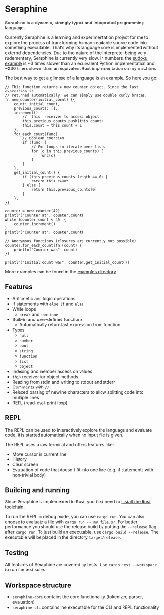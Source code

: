 # Seraphine

Seraphine is a dynamic, strongly typed and interpreted programming language.

Currently Seraphine is a learning and experimentation project for me to explore
the process of transforming human-readable source code into something
executable. That's why its language core is implemented without external
dependencies. Due to the nature of the interpreter being very rudementary,
Seraphine is currently very slow. In numbers, the [sudoku
example](examples/sudoku.sr) is ~3 times slower than an equivalent Python
implementation and ~230 times slower than an equivalent Rust implementation on
my machine.

The best way to get a glimpse of a language is an example. So here you go:

```
// This function returns a new counter object. Since the last expression is
// returned automatically, we can simply use double curly braces.
fn new_counter(initial_count) {{
    count: initial_count,
    previous_counts: [],
    increment() {
        // `this` receiver to access object
        this.previous_counts.push(this.count)
        this.count = this.count + 1
    },
    for_each_count(func) {
        // Boolean coercion
        if (func) {
            // For loops to iterate over lists
            for (c in this.previous_counts) {
                func(c)
            }
        }
    },
    get_initial_count() {
        if (this.previous_counts.length == 0) {
            return this.count
        } else {
            return this.previous_counts[0]
        }
    },
}}

counter = new_counter(42)
println("Counter at", counter.count)
while (counter.count < 45) {
    counter.increment()
}
println("Counter at", counter.count)

// Anonymous functions (closures are currently not possible)
counter.for_each_count(fn (count) {
    println("Counter was", count)
})

println("Initial count was", counter.get_initial_count())
```

More examples can be found in the [examples directory](examples).

## Features

- Arithmetic and logic operations
- If statements with `else if` and `else`
- While loops
    - `break` and `continue`
- Built-in and user-defined functions
    - Automatically return last expression from function
- Types
    - `null`
    - `number`
    - `bool`
    - `string`
    - `function`
    - `list`
    - `object`
- Indexing and member access on values
- `this` receiver for object methods
- Reading from stdin and writing to stdout and stderr
- Comments with `//`
- Relaxed parsing of newline characters to allow splitting code into multiple
  lines
- REPL (read-eval-print loop)

## REPL

The REPL can be used to interactively explore the language and evaluate code,
it is started automatically when no input file is given.

The REPL uses a raw terminal and offers features like:

- Move cursor in current line
- History
- Clear screen
- Evaluation of code that doesn't fit into one line (e.g. if statements with
  non-trivial body)

## Building and running

Since Seraphine is implemented in Rust, you first need to [install the Rust
toolchain](https://www.rust-lang.org/tools/install).

To run the REPL in debug mode, you can use `cargo run`. You can also choose to
evaluate a file with `cargo run -- my_file.sr`. For better performance you
should use the release build by putting the `--release` flag after `cargo run`.
To just build an executable, use `cargo build --release`. The executable will
be placed in the directory `target/release`.

## Testing

All features of Seraphine are covered by tests. Use `cargo test --workspace` to
run the test suite.

## Workspace structure

- `seraphine-core` contains the core functionality (tokenizer, parser,
  evaluation)
- `seraphine-cli` contains the executable for the CLI and REPL functionality
